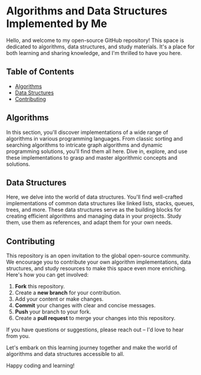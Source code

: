 # Algorithms and Data Structures Implemented by Me

Hello, and welcome to my open-source GitHub repository! This space is dedicated to algorithms, data structures, and study materials. It's a place for both learning and sharing knowledge, and I'm thrilled to have you here.

## Table of Contents

- [Algorithms](#algorithms)
- [Data Structures](#data-structures)
- [Contributing](#contributing)

## Algorithms

In this section, you'll discover implementations of a wide range of algorithms in various programming languages. From classic sorting and searching algorithms to intricate graph algorithms and dynamic programming solutions, you'll find them all here. Dive in, explore, and use these implementations to grasp and master algorithmic concepts and solutions.

## Data Structures

Here, we delve into the world of data structures. You'll find well-crafted implementations of common data structures like linked lists, stacks, queues, trees, and more. These data structures serve as the building blocks for creating efficient algorithms and managing data in your projects. Study them, use them as references, and adapt them for your own needs.

## Contributing

This repository is an open invitation to the global open-source community. We encourage you to contribute your own algorithm implementations, data structures, and study resources to make this space even more enriching. Here's how you can get involved:

1. **Fork** this repository.
2. Create a **new branch** for your contribution.
3. Add your content or make changes.
4. **Commit** your changes with clear and concise messages.
5. **Push** your branch to your fork.
6. Create a **pull request** to merge your changes into this repository.

If you have questions or suggestions, please reach out – I'd love to hear from you.

Let's embark on this learning journey together and make the world of algorithms and data structures accessible to all.

Happy coding and learning!

